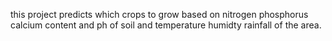this project predicts which crops to grow  based on nitrogen phosphorus calcium content and ph of soil and temperature humidty rainfall of the area.
